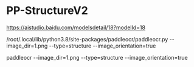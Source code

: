 # PP-StructureV2

https://aistudio.baidu.com/modelsdetail/18?modelId=18

/root/.local/lib/python3.8/site-packages/paddleocr/paddleocr.py --image_dir=1.png --type=structure --image_orientation=true

paddleocr --image_dir=1.png --type=structure --image_orientation=true

